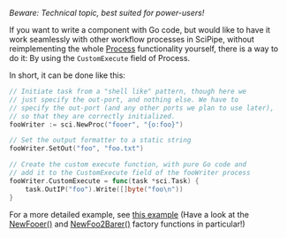 *Beware: Technical topic, best suited for power-users!*

If you want to write a component with Go code, but would like to have it work
seamlessly with other workflow processes in SciPipe, without reimplementing the
whole [Process](https://godoc.org/github.com/scipipe/scipipe#Process)
functionality yourself, there is a way to do it: By using the `CustomExecute`
field of Process.

In short, it can be done like this:

```go
// Initiate task from a "shell like" pattern, though here we
// just specify the out-port, and nothing else. We have to
// specify the out-port (and any other ports we plan to use later),
// so that they are correctly initialized.
fooWriter := sci.NewProc("fooer", "{o:foo}")

// Set the output formatter to a static string
fooWriter.SetOut("foo", "foo.txt")

// Create the custom execute function, with pure Go code and
// add it to the CustomExecute field of the fooWriter process
fooWriter.CustomExecute = func(task *sci.Task) {
    task.OutIP("foo").Write([]byte("foo\n"))
}
```

For a more detailed example, see [this example](https://github.com/scipipe/scipipe/blob/master/examples/custom_execution_function/funchook.go)
(Have a look at the [NewFooer()](https://github.com/scipipe/scipipe/blob/master/examples/custom_execution_function/funchook.go#L34-L50)
and [NewFoo2Barer()](https://github.com/scipipe/scipipe/blob/master/examples/custom_execution_function/funchook.go#L72-L89)
factory functions in particular!)
